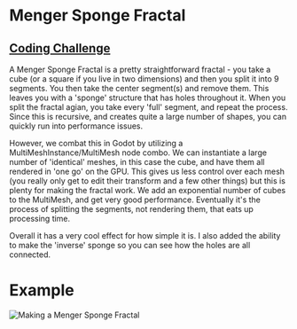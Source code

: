 # Menger Sponge Fractal
## [Coding Challenge](https://www.youtube.com/watch?v=LG8ZK-rRkXo&list=PLRqwX-V7Uu6ZiZxtDDRCi6uhfTH4FilpH&index=2)

A Menger Sponge Fractal is a pretty straightforward fractal - you take a cube (or a square if you live in two dimensions) and then you split it into 9 segments. You then take the center segment(s) and remove them. This leaves you with a 'sponge' structure that has holes throughout it.
When you split the fractal agian, you take every 'full' segment, and repeat the process. Since this is recursive, and creates quite a large number of shapes, you can quickly run into performance issues.

However, we combat this in Godot by utilizing a MultiMeshInstance/MultiMesh node combo. We can instantiate a large number of 'identical' meshes, in this case the cube, and have them all rendered in 'one go' on the GPU. This gives us less control over each mesh (you really only get to edit their transform and a few other things) but this is plenty for making the fractal work. We add an exponential number of cubes to the MultiMesh, and get very good performance. Eventually it's the process of splitting the segments, not rendering them, that eats up processing time.

Overall it has a very cool effect for how simple it is. I also added the ability to make the 'inverse' sponge so you can see how the holes are all connected.

# Example
![Making a Menger Sponge Fractal](./menger_sponge.gif)